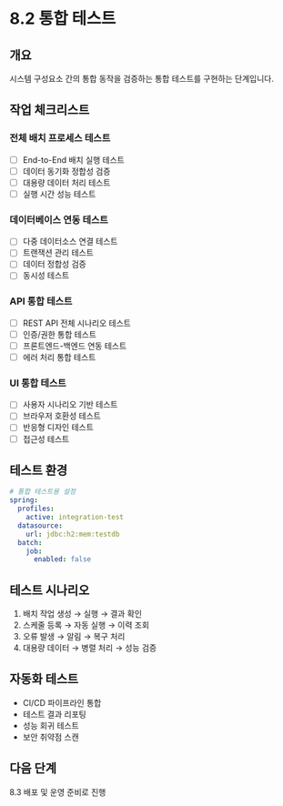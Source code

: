 # 8.2 통합 테스트

## 개요
시스템 구성요소 간의 통합 동작을 검증하는 통합 테스트를 구현하는 단계입니다.

## 작업 체크리스트

### 전체 배치 프로세스 테스트
- [ ] End-to-End 배치 실행 테스트
- [ ] 데이터 동기화 정합성 검증
- [ ] 대용량 데이터 처리 테스트
- [ ] 실행 시간 성능 테스트

### 데이터베이스 연동 테스트
- [ ] 다중 데이터소스 연결 테스트
- [ ] 트랜잭션 관리 테스트
- [ ] 데이터 정합성 검증
- [ ] 동시성 테스트

### API 통합 테스트
- [ ] REST API 전체 시나리오 테스트
- [ ] 인증/권한 통합 테스트
- [ ] 프론트엔드-백엔드 연동 테스트
- [ ] 에러 처리 통합 테스트

### UI 통합 테스트
- [ ] 사용자 시나리오 기반 테스트
- [ ] 브라우저 호환성 테스트
- [ ] 반응형 디자인 테스트
- [ ] 접근성 테스트

## 테스트 환경
```yaml
# 통합 테스트용 설정
spring:
  profiles:
    active: integration-test
  datasource:
    url: jdbc:h2:mem:testdb
  batch:
    job:
      enabled: false
```

## 테스트 시나리오
1. 배치 작업 생성 → 실행 → 결과 확인
2. 스케줄 등록 → 자동 실행 → 이력 조회
3. 오류 발생 → 알림 → 복구 처리
4. 대용량 데이터 → 병렬 처리 → 성능 검증

## 자동화 테스트
- CI/CD 파이프라인 통합
- 테스트 결과 리포팅
- 성능 회귀 테스트
- 보안 취약점 스캔

## 다음 단계
8.3 배포 및 운영 준비로 진행